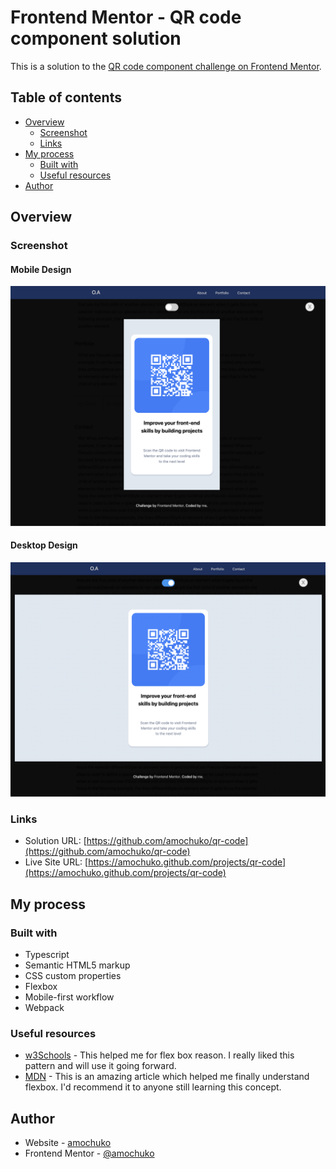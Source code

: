 # Frontend Mentor - QR code component solution

This is a solution to the [QR code component challenge on Frontend Mentor](https://www.frontendmentor.io/challenges/qr-code-component-iux_sIO_H).

## Table of contents

- [Overview](#overview)
  - [Screenshot](#screenshot)
  - [Links](#links)
- [My process](#my-process)
  - [Built with](#built-with)
  - [Useful resources](#useful-resources)
- [Author](#author)

## Overview

### Screenshot

#### Mobile Design

!['QR Code - Mobile design](./design/gr-code-mobile.png)

#### Desktop Design

!['QR Code - Desktop design](./design/qr-code-desktop.png)

### Links

- Solution URL: [https://github.com/amochuko/qr-code](https://github.com/amochuko/qr-code)
- Live Site URL: [https://amochuko.github.com/projects/qr-code](https://amochuko.github.com/projects/qr-code)

## My process

### Built with

- Typescript
- Semantic HTML5 markup
- CSS custom properties
- Flexbox
- Mobile-first workflow
- Webpack

### Useful resources

- [w3Schools](https://www.w3schools.com/css) - This helped me for flex box reason. I really liked this pattern and will use it going forward.
- [MDN](https://developer.mozilla.org/css/flexbox) - This is an amazing article which helped me finally understand flexbox. I'd recommend it to anyone still learning this concept.

## Author

- Website - [amochuko](https://amochuko.github.com)
- Frontend Mentor - [@amochuko](https://www.frontendmentor.io/profile/@amochuko)
